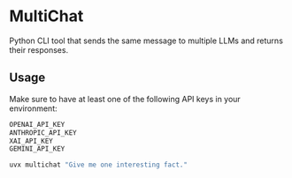 # MultiChat

Python CLI tool that sends the same message to multiple LLMs and returns their responses.

## Usage

Make sure to have at least one of the following API keys in your environment:

```bash
OPENAI_API_KEY
ANTHROPIC_API_KEY
XAI_API_KEY
GEMINI_API_KEY
```

```bash
uvx multichat "Give me one interesting fact."
```
